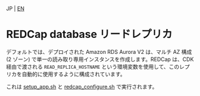 JP | [EN](../en/dbreplica.md)

# REDCap database リードレプリカ

デフォルトでは、デプロイされた Amazon RDS Aurora V2 は、マルチ AZ 構成 (2 ゾーン) で単一の読み取り専用インスタンスを作成します。REDCap は、CDK 経由で渡される `READ_REPLICA_HOSTNAME` という環境変数を使用して、このレプリカを自動的に使用するように構成されています。

これは [setup_app.sh](/containers/redcap-docker-apache/scripts/setup_app.sh) と [redcap_configure.sh](/containers/redcap-docker-apache/scripts/redcap_configure.sh) で実行されます。
